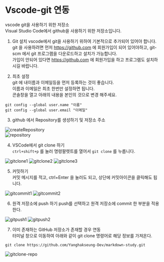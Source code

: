 # Vscode-git 연동  

vscode git을 사용하기 위한 저장소  
Visual Studio Code에서 github을 사용하기 위한 저장소입니다.

1. Git 설치 
vscode에서  git을 사용하기 위하여 기본적으로 추가되어 있어야 합니다.  
git 을 사용하려면 먼저 https://github.com 에 회원가입이 되어 있어야하고, git-scm 에서 git 프로그램을 다운로드하고 설치가 가능합니다.  
가입이 안되어 있다면 https://github.com 에 회원가입을 하고 프로그램도 설치하시길 바랍니다.  

2. 최초 설정  
git 에 내이름과 이메일등을 먼저 등록하는 것이 좋습니다.     
이름과 이메일은 최초 한번만 설정하면 됩니다.  
콘솔창을 열고 아래의 내용을 본인의 것으로 변경 해주세요.

```
git config --global user.name "이름"   
git config --global user.email "이메일"
```

3. github 에서 Repository를 생성하기 및 저장소 주소

![createRepository](./img/20190317190656.png)  
![repository](./img/20190317190740.png)  

4. VSCode에서 git clone 하기  
`ctrl+shift+p` 를 눌러 명령팔렛트를 열어서 `git clone` 를 누릅니다.

![gitclone1](./img/20190317190929.png) 
![gitclone2](./img/20190317190947.png) 
![gitclone3](./img/20190317191036.png) 

5. 커밋하기  
커밋 메시지를 적고, ctrl+Enter 을 눌러도 되고, 상단에 커밋아이콘을 클릭해도 됩니다.

![gitcommit1](./img/20190317194109.png)
![gitcommit2](./img/20190317194147.png)

6. 원격 저장소에 push 하기 
push를 선택하고 원격 저장소에 commit 한 부분을 적용 한다.

![gitpush1](./img/20190317194540.png)
![gitpush2](./img/20190317194935.png)


7. 이미 존재하는 GitHub 저장소가 존재할 경우 연동  
터미널 창으로 이동하여 아래와 같이 git clone 명령어로 해당 정보를 가져온다.

```
git clone https://github.com/Yanghakseung-Dev/markdown-study.git
```

![gitclone-repo](./img/20190317203843.png)